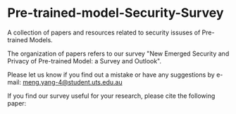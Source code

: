 # Pre-trained-model-Security-Survey

A collection of papers and resources related to security issuses of Pre-trained Models.

The organization of papers refers to our survey "New Emerged Security and Privacy of Pre-trained Model: a Survey and Outlook".

Please let us know if you find out a mistake or have any suggestions by e-mail: meng.yang-4@student.uts.edu.au

If you find our survey useful for your research, please cite the following paper:
